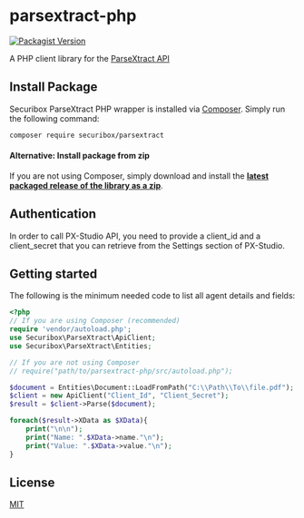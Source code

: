 # parsextract-php
[![Packagist Version][packagist-image]][packagist-url]

A PHP client library for the [ParseXtract API][1]

## Install Package
Securibox ParseXtract PHP wrapper is installed via [Composer](http://getcomposer.org).
Simply run the following command:
```bash
composer require securibox/parsextract
```

#### Alternative: Install package from zip
If you are not using Composer, simply download and install the **[latest packaged release of the library as a zip](https://github.com/Securibox/parsextract-php/archive/master.zip)**.

## Authentication
In order to call PX-Studio API, you need to provide a client_id and a client_secret that you can retrieve from the Settings section of PX-Studio.

## Getting started
The following is the minimum needed code to list all agent details and fields:
```php
<?php 
// If you are using Composer (recommended)
require 'vendor/autoload.php';
use Securibox\ParseXtract\ApiClient;
use Securibox\ParseXtract\Entities;

// If you are not using Composer
// require("path/to/parsextract-php/src/autoload.php");

$document = Entities\Document::LoadFromPath("C:\\Path\\To\\file.pdf");
$client = new ApiClient("Client_Id", "Client_Secret");
$result = $client->Parse($document);

foreach($result->XData as $XData){
    print("\n\n");
    print("Name: ".$XData->name."\n");
    print("Value: ".$XData->value."\n");
}
```

## License
[MIT][2]

[1]: https://www.securibox.eu/en/px/index.html
[2]: https://github.com/Securibox/parsextract-php/blob/master/LICENSE
[packagist-image]: https://img.shields.io/badge/packagist-1.0.2-blue.svg
[packagist-url]: https://packagist.org/packages/securibox/parsextract